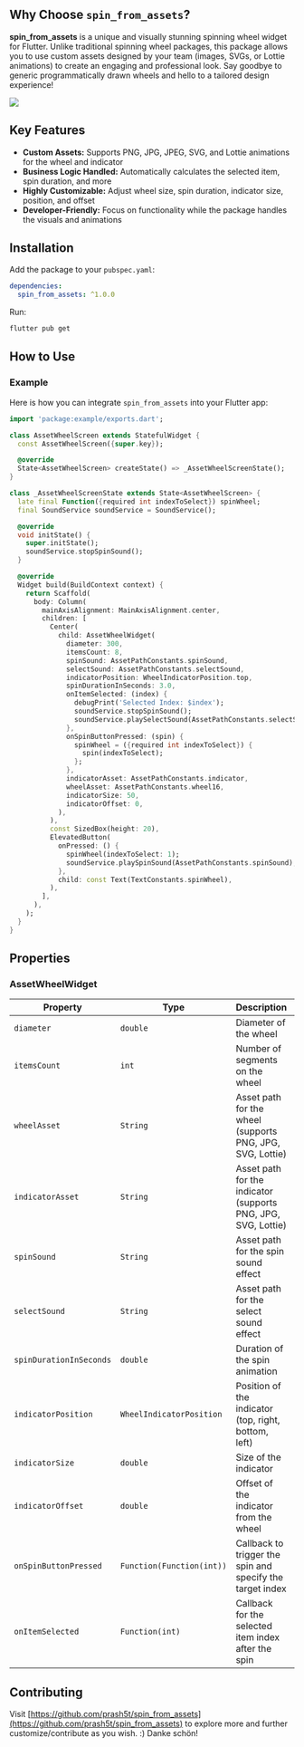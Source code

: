 ## Why Choose `spin_from_assets`?

**spin_from_assets** is a unique and visually stunning spinning wheel widget for Flutter. Unlike traditional spinning wheel packages, this package allows you to use custom assets designed by your team (images, SVGs, or Lottie animations) to create an engaging and professional look. Say goodbye to generic programmatically drawn wheels and hello to a tailored design experience!

<img src="https://i.ibb.co/D8yDT0X/cover.jpg">

## Key Features

- **Custom Assets:** Supports PNG, JPG, JPEG, SVG, and Lottie animations for the wheel and indicator
- **Business Logic Handled:** Automatically calculates the selected item, spin duration, and more
- **Highly Customizable:** Adjust wheel size, spin duration, indicator size, position, and offset
- **Developer-Friendly:** Focus on functionality while the package handles the visuals and animations

## Installation

Add the package to your `pubspec.yaml`:

```yaml
dependencies:
  spin_from_assets: ^1.0.0
```

Run:

```bash
flutter pub get
```

## How to Use

### Example

Here is how you can integrate `spin_from_assets` into your Flutter app:

```dart
import 'package:example/exports.dart';

class AssetWheelScreen extends StatefulWidget {
  const AssetWheelScreen({super.key});

  @override
  State<AssetWheelScreen> createState() => _AssetWheelScreenState();
}

class _AssetWheelScreenState extends State<AssetWheelScreen> {
  late final Function({required int indexToSelect}) spinWheel;
  final SoundService soundService = SoundService();

  @override
  void initState() {
    super.initState();
    soundService.stopSpinSound();
  }

  @override
  Widget build(BuildContext context) {
    return Scaffold(
      body: Column(
        mainAxisAlignment: MainAxisAlignment.center,
        children: [
          Center(
            child: AssetWheelWidget(
              diameter: 300,
              itemsCount: 8,
              spinSound: AssetPathConstants.spinSound,
              selectSound: AssetPathConstants.selectSound,
              indicatorPosition: WheelIndicatorPosition.top,
              spinDurationInSeconds: 3.0,
              onItemSelected: (index) {
                debugPrint('Selected Index: $index');
                soundService.stopSpinSound();
                soundService.playSelectSound(AssetPathConstants.selectSound);
              },
              onSpinButtonPressed: (spin) {
                spinWheel = ({required int indexToSelect}) {
                  spin(indexToSelect);
                };
              },
              indicatorAsset: AssetPathConstants.indicator,
              wheelAsset: AssetPathConstants.wheel16,
              indicatorSize: 50,
              indicatorOffset: 0,
            ),
          ),
          const SizedBox(height: 20),
          ElevatedButton(
            onPressed: () {
              spinWheel(indexToSelect: 1);
              soundService.playSpinSound(AssetPathConstants.spinSound);
            },
            child: const Text(TextConstants.spinWheel),
          ),
        ],
      ),
    );
  }
}

```

## Properties

### AssetWheelWidget

| Property                | Type                      | Description                                                   | Default                      |
| ----------------------- | ------------------------- | ------------------------------------------------------------- | ---------------------------- |
| `diameter`              | `double`                  | Diameter of the wheel                                         | Required                     |
| `itemsCount`            | `int`                     | Number of segments on the wheel                               | Required                     |
| `wheelAsset`            | `String`                  | Asset path for the wheel (supports PNG, JPG, SVG, Lottie)     | Required                     |
| `indicatorAsset`        | `String`                  | Asset path for the indicator (supports PNG, JPG, SVG, Lottie) | Required                     |
| `spinSound`             | `String`                  | Asset path for the spin sound effect                          | Required                     |
| `selectSound`           | `String`                  | Asset path for the select sound effect                        | Required                     |
| `spinDurationInSeconds` | `double`                  | Duration of the spin animation                                | `3.0`                        |
| `indicatorPosition`     | `WheelIndicatorPosition`  | Position of the indicator (top, right, bottom, left)          | `WheelIndicatorPosition.top` |
| `indicatorSize`         | `double`                  | Size of the indicator                                         | `50.0`                       |
| `indicatorOffset`       | `double`                  | Offset of the indicator from the wheel                        | `0.0`                        |
| `onSpinButtonPressed`   | `Function(Function(int))` | Callback to trigger the spin and specify the target index     | Required                     |
| `onItemSelected`        | `Function(int)`           | Callback for the selected item index after the spin           | Required                     |

## Contributing

Visit [https://github.com/prash5t/spin_from_assets](https://github.com/prash5t/spin_from_assets) to explore more and further customize/contribute as you wish. :)
Danke schön!

